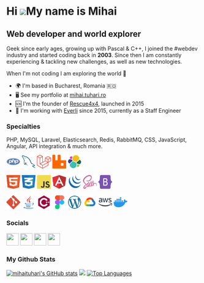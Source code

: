 Hi ![](https://user-images.githubusercontent.com/18350557/176309783-0785949b-9127-417c-8b55-ab5a4333674e.gif)My name is Mihai
=============================================================================================================================

Web developer and world explorer
--------------------------------

Geek since early ages, growing up with Pascal & C++, I joined the #webdev industry and started coding back in **2003**.
Since then I am constantly experiencing & tackling new challenges, as well as new technologies.

When I'm not coding I am exploring the world 🌴

* 🌍 I'm based in Bucharest, Romania 🇷🇴
* 🖥️ See my portfolio at [mihai.tuhari.ro](https://mihai.tuhari.ro/)
* 🆘 I'm the founder of [Rescue4x4](https://www.rescue4x4.ro), launched in 2015
* 🛒 I'm working with [Everli](https://www.everli.com) since 2015, currently as a Staff Engineer

### Specialties

PHP, MySQL, Laravel, Elasticsearch, Redis, RabbitMQ, CSS, JavaScript, Angular, API integration & much more.


<p align="left">
<a href="https://www.php.net/" target="_blank" rel="noreferrer"><img src="https://raw.githubusercontent.com/mihaituhari/me/master/assets/icons/php.svg" width="36" height="36" alt="PHP" /></a>
<a href="https://www.mysql.com/" target="_blank" rel="noreferrer"><img src="https://raw.githubusercontent.com/mihaituhari/me/master/assets/icons/mysql.svg" width="36" height="36" alt="MySQL" /></a>
<a href="https://laravel.com/" target="_blank" rel="noreferrer"><img src="https://raw.githubusercontent.com/mihaituhari/me/master/assets/icons/laravel.svg" width="36" height="36" alt="Laravel" /></a>
<a href="https://www.rabbitmq.com/" target="_blank" rel="noreferrer"><img src="https://raw.githubusercontent.com/mihaituhari/me/master/assets/icons/rabbitmq.svg" width="36" height="36" alt="RabbitMQ" /></a>
<a href="https://www.elastic.co/elasticsearch" target="_blank" rel="noreferrer"><img src="https://raw.githubusercontent.com/mihaituhari/me/master/assets/icons/elasticsearch.svg" width="36" height="36" alt="Elasticsearch" /></a>
</p>

<p align="left">
<a href="https://developer.mozilla.org/en-US/docs/Glossary/HTML5" target="_blank" rel="noreferrer"><img src="https://raw.githubusercontent.com/mihaituhari/me/master/assets/icons/html5.svg" width="36" height="36" alt="HTML5" /></a>
<a href="https://www.w3.org/TR/CSS/#css" target="_blank" rel="noreferrer"><img src="https://raw.githubusercontent.com/mihaituhari/me/master/assets/icons/css3.svg" width="36" height="36" alt="CSS3" /></a>
<a href="https://developer.mozilla.org/en-US/docs/Web/JavaScript" target="_blank" rel="noreferrer"><img src="https://raw.githubusercontent.com/mihaituhari/me/master/assets/icons/js.svg" width="36" height="36" alt="JavaScript" /></a>
<a href="https://angular.io/" target="_blank" rel="noreferrer"><img src="https://raw.githubusercontent.com/mihaituhari/me/master/assets/icons/angular.svg" width="36" height="36" alt="Angular" /></a>
<a href="https://jquery.com/" target="_blank" rel="noreferrer"><img src="https://raw.githubusercontent.com/mihaituhari/me/master/assets/icons/jquery.svg" width="36" height="36" alt="JQuery" /></a>
<a href="https://sass-lang.com/" target="_blank" rel="noreferrer"><img src="https://raw.githubusercontent.com/mihaituhari/me/master/assets/icons/sass.svg" width="36" height="36" alt="Sass" /></a>
<a href="https://getbootstrap.com/" target="_blank" rel="noreferrer"><img src="https://raw.githubusercontent.com/mihaituhari/me/master/assets/icons/bootstrap.svg" width="36" height="36" alt="Bootstrap" /></a>
</p>

<p align="left">
<a href="https://git-scm.com/" target="_blank" rel="noreferrer"><img src="https://raw.githubusercontent.com/mihaituhari/me/master/assets/icons/git.svg" width="36" height="36" alt="Git" /></a>
<a href="https://www.oracle.com/java/" target="_blank" rel="noreferrer"><img src="https://raw.githubusercontent.com/mihaituhari/me/master/assets/icons/java.svg" width="36" height="36" alt="Java" /></a>
<a href="https://docs.microsoft.com/en-us/cpp/?view=msvc-170" target="_blank" rel="noreferrer"><img src="https://raw.githubusercontent.com/mihaituhari/me/master/assets/icons/cpp.svg" width="36" height="36" alt="C++" /></a>
<a href="https://www.figma.com/" target="_blank" rel="noreferrer"><img src="https://raw.githubusercontent.com/mihaituhari/me/master/assets/icons/figma.svg" width="36" height="36" alt="Figma" /></a>
<a href="https://wordpress.com" target="_blank" rel="noreferrer"><img src="https://raw.githubusercontent.com/mihaituhari/me/master/assets/icons/wp.svg" width="36" height="36" alt="Wordpress" /></a>
<a href="https://cloud.google.com/" target="_blank" rel="noreferrer"><img src="https://raw.githubusercontent.com/mihaituhari/me/master/assets/icons/gc.svg" width="36" height="36" alt="Google Cloud" /></a>
<a href="https://aws.amazon.com" target="_blank" rel="noreferrer"><img src="https://raw.githubusercontent.com/mihaituhari/me/master/assets/icons/aws.svg" width="36" height="36" alt="Amazon Web Services" /></a>
<a href="https://www.docker.com/" target="_blank" rel="noreferrer"><img src="https://raw.githubusercontent.com/mihaituhari/me/master/assets/icons/docker.svg" width="36" height="36" alt="Docker" /></a>
</p>

### Socials

<p align="left">
<a href="https://www.github.com/mihaituhari" target="_blank" rel="noreferrer"><img src="https://raw.githubusercontent.com/danielcranney/readme-generator/main/public/icons/socials/github.svg" width="32" height="32" /></a>
<a href="http://www.instagram.com/mihai.tuhari" target="_blank" rel="noreferrer"> <img src="https://raw.githubusercontent.com/danielcranney/readme-generator/main/public/icons/socials/instagram.svg" width="32" height="32" /></a>
<a href="https://www.linkedin.com/in/mihaituhari" target="_blank" rel="noreferrer"><img src="https://raw.githubusercontent.com/danielcranney/readme-generator/main/public/icons/socials/linkedin.svg" width="32" height="32" /></a>
<a href="https://www.youtube.com/@MihaiTuhari" target="_blank" rel="noreferrer"><img src="https://raw.githubusercontent.com/danielcranney/readme-generator/main/public/icons/socials/youtube.svg" width="32" height="32" /></a>
</p>

### My Github Stats

<a href="http://www.github.com/mihaituhari"><img src="https://github-readme-stats.vercel.app/api?username=mihaituhari&show_icons=true&hide=&count_private=true&title_color=0891b2&text_color=ffffff&icon_color=0891b2&bg_color=1c1917&hide_border=true&show_icons=true" alt="mihaituhari's GitHub stats" /></a>
<a href="http://www.github.com/mihaituhari"><img src="https://github-readme-streak-stats.herokuapp.com/?user=mihaituhari&stroke=ffffff&background=1c1917&ring=0891b2&fire=0891b2&currStreakNum=ffffff&currStreakLabel=0891b2&sideNums=ffffff&sideLabels=ffffff&dates=ffffff&hide_border=true" /></a>
<a href="https://github.com/mihaituhari"><img src="https://github-readme-stats.vercel.app/api/top-langs/?username=mihaituhari&langs_count=10&title_color=0891b2&text_color=ffffff&icon_color=0891b2&bg_color=1c1917&hide_border=true&locale=en&custom_title=Top%20%Languages" alt="Top Languages" /></a>
